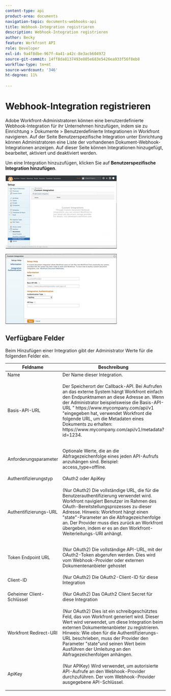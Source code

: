 ```yaml
---
content-type: api
product-area: documents
navigation-topic: documents-webhooks-api
title: Webhook-Integration registrieren
description: Webhook-Integration registrieren
author: Becky
feature: Workfront API
role: Developer
exl-id: 9a4f8dbe-967f-4a41-a42c-8e3acb604972
source-git-commit: 14ff8da8137493e805e683e5426ea933f56f8eb8
workflow-type: tm+mt
source-wordcount: '346'
ht-degree: 11%

---
```



# Webhook-Integration registrieren

Adobe Workfront-Administratoren können eine benutzerdefinierte Webhook-Integration für ihr Unternehmen hinzufügen, indem sie zu Einrichtung > Dokumente > Benutzerdefinierte Integrationen in Workfront navigieren. Auf der Seite Benutzerspezifische Integration unter Einrichtung können Administratoren eine Liste der vorhandenen Dokument-Webhook-Integrationen anzeigen. Auf dieser Seite können Integrationen hinzugefügt, bearbeitet, aktiviert und deaktiviert werden.

Um eine Integration hinzuzufügen, klicken Sie auf **Benutzerspezifische Integration hinzufügen**.

![](assets/webhooks-integration-350x230.png)

![](assets/webhooks-integration-2-350x220.png)

## Verfügbare Felder

Beim Hinzufügen einer Integration gibt der Administrator Werte für die folgenden Felder ein.

<table style="table-layout:auto"> 
 <col> 
 <col> 
 <thead> 
  <tr> 
   <th>Feldname</th> 
   <th>Beschreibung</th> 
  </tr> 
 </thead> 
 <tbody> 
  <tr> 
   <td>Name</td> 
   <td>Der Name dieser Integration.</td> 
  </tr> 
  <tr> 
   <td>Basis-API-URL</td> 
   <td> <p>Der Speicherort der Callback-API. Bei Aufrufen an das externe System hängt Workfront einfach den Endpunktnamen an diese Adresse an. Wenn der Administrator beispielsweise die Basis-API-URL " https://www.mycompany.com/api/v1 "eingegeben hat, verwendet Workfront die folgende URL, um die Metadaten eines Dokuments zu erhalten: https://www.mycompany.com/api/v1/metadata?id=1234.</p> </td> 
  </tr> 
  <tr> 
   <td>Anforderungsparameter</td> 
   <td> <p>Optionale Werte, die an die Abfragezeichenfolge eines jeden API-Aufrufs anzuhängen sind. Beispiel: access_type=offline. </p> </td> 
  </tr> 
  <tr> 
   <td>Authentifizierungstyp</td> 
   <td>OAuth2 oder ApiKey</td> 
  </tr> 
  <tr> 
   <td>Authentifizierungs-URL</td> 
   <td> <p>(Nur OAuth2) Die vollständige URL, die für die Benutzerauthentifizierung verwendet wird. Workfront navigiert Benutzer im Rahmen des OAuth-Bereitstellungsprozesses zu dieser Adresse. Hinweis: Workfront hängt einen "state"-Parameter an die Abfragezeichenfolge an. Der Provider muss dies zurück an Workfront übergeben, indem er es an den Workfront-Weiterleitungs-URI anhängt.</p> </td> 
  </tr> 
  <tr> 
   <td>Token Endpoint URL</td> 
   <td> <p>(Nur OAuth2) Die vollständige API-URL, mit der OAuth2-Token abgerufen werden. Dies wird vom Webhook-Provider oder externen Dokumentenanbieter gehostet</p> </td> 
  </tr> 
  <tr> 
   <td>Client-ID</td> 
   <td>(Nur OAuth2) Die OAuth2-Client-ID für diese Integration</td> 
  </tr> 
  <tr> 
   <td>Geheimer Client-Schlüssel</td> 
   <td> <p>(Nur OAuth2) Das OAuth2 Client Secret für diese Integration</p> </td> 
  </tr> 
  <tr> 
   <td>Workfront Redirect-URI</td> 
   <td>(Nur OAuth2) Dies ist ein schreibgeschütztes Feld, das von Workfront generiert wird. Dieser Wert wird verwendet, um diese Integration beim externen Dokumentenanbieter zu registrieren. Hinweis: Wie oben für die Authentifizierungs-URL beschrieben, muss der Provider den Parameter "state"und seinen Wert beim Ausführen der Umleitung an den Abfragezeichenfolgen anhängen.</td> 
  </tr> 
  <tr> 
   <td>ApiKey</td> 
   <td> <p>(Nur APIKey) Wird verwendet, um autorisierte API-Aufrufe an den Webhook-Provider durchzuführen. Der vom Webhook-Provider ausgegebene API-Schlüssel.</p> </td> 
  </tr> 
 </tbody> 
</table>
